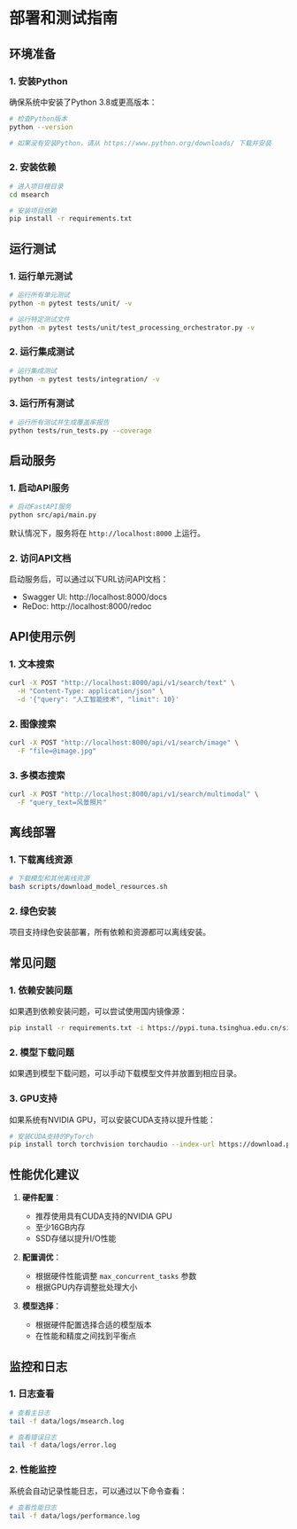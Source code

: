 # 部署和测试指南

## 环境准备

### 1. 安装Python
确保系统中安装了Python 3.8或更高版本：

```bash
# 检查Python版本
python --version

# 如果没有安装Python，请从 https://www.python.org/downloads/ 下载并安装
```

### 2. 安装依赖
```bash
# 进入项目根目录
cd msearch

# 安装项目依赖
pip install -r requirements.txt
```

## 运行测试

### 1. 运行单元测试
```bash
# 运行所有单元测试
python -m pytest tests/unit/ -v

# 运行特定测试文件
python -m pytest tests/unit/test_processing_orchestrator.py -v
```

### 2. 运行集成测试
```bash
# 运行集成测试
python -m pytest tests/integration/ -v
```

### 3. 运行所有测试
```bash
# 运行所有测试并生成覆盖率报告
python tests/run_tests.py --coverage
```

## 启动服务

### 1. 启动API服务
```bash
# 启动FastAPI服务
python src/api/main.py
```

默认情况下，服务将在 `http://localhost:8000` 上运行。

### 2. 访问API文档
启动服务后，可以通过以下URL访问API文档：
- Swagger UI: http://localhost:8000/docs
- ReDoc: http://localhost:8000/redoc

## API使用示例

### 1. 文本搜索
```bash
curl -X POST "http://localhost:8000/api/v1/search/text" \
  -H "Content-Type: application/json" \
  -d '{"query": "人工智能技术", "limit": 10}'
```

### 2. 图像搜索
```bash
curl -X POST "http://localhost:8000/api/v1/search/image" \
  -F "file=@image.jpg"
```

### 3. 多模态搜索
```bash
curl -X POST "http://localhost:8000/api/v1/search/multimodal" \
  -F "query_text=风景照片"
```

## 离线部署

### 1. 下载离线资源
```bash
# 下载模型和其他离线资源
bash scripts/download_model_resources.sh
```

### 2. 绿色安装
项目支持绿色安装部署，所有依赖和资源都可以离线安装。

## 常见问题

### 1. 依赖安装问题
如果遇到依赖安装问题，可以尝试使用国内镜像源：
```bash
pip install -r requirements.txt -i https://pypi.tuna.tsinghua.edu.cn/simple
```

### 2. 模型下载问题
如果遇到模型下载问题，可以手动下载模型文件并放置到相应目录。

### 3. GPU支持
如果系统有NVIDIA GPU，可以安装CUDA支持以提升性能：
```bash
# 安装CUDA支持的PyTorch
pip install torch torchvision torchaudio --index-url https://download.pytorch.org/whl/cu118
```

## 性能优化建议

1. **硬件配置**：
   - 推荐使用具有CUDA支持的NVIDIA GPU
   - 至少16GB内存
   - SSD存储以提升I/O性能

2. **配置调优**：
   - 根据硬件性能调整 `max_concurrent_tasks` 参数
   - 根据GPU内存调整批处理大小

3. **模型选择**：
   - 根据硬件配置选择合适的模型版本
   - 在性能和精度之间找到平衡点

## 监控和日志

### 1. 日志查看
```bash
# 查看主日志
tail -f data/logs/msearch.log

# 查看错误日志
tail -f data/logs/error.log
```

### 2. 性能监控
系统会自动记录性能日志，可以通过以下命令查看：
```bash
# 查看性能日志
tail -f data/logs/performance.log
```
